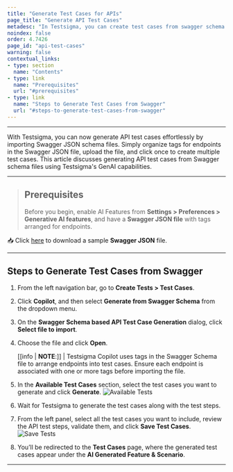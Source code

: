 ```yaml
---
title: "Generate Test Cases for APIs"
page_title: "Generate API Test Cases"
metadesc: "In Testsigma, you can create test cases from swagger schema files | Learn how to create API test cases from Swagger using GenAI capabilities"
noindex: false
order: 4.7426
page_id: "api-test-cases"
warning: false
contextual_links:
- type: section
  name: "Contents"
- type: link
  name: "Prerequisites"
  url: "#prerequisites"
- type: link
  name: "Steps to Generate Test Cases from Swagger"
  url: "#steps-to-generate-test-cases-from-swagger"
---
```


---

With Testsigma, you can now generate API test cases effortlessly by importing Swagger JSON schema files. Simply organize tags for endpoints in the Swagger JSON file, upload the file, and click once to create multiple test cases. This article discusses generating API test cases from Swagger schema files using Testsigma's GenAI capabilities.

---

> ## **Prerequisites**
> 
> Before you begin, enable AI Features from **Settings > Preferences > Generative AI features**, and have a **Swagger JSON file** with tags arranged for endpoints.


📥 Click [here](https://s3.amazonaws.com/static-docs.testsigma.com/new_images/projects/applications/Sample_Swagger_File.json) to download a sample **Swagger JSON** file.


---

## **Steps to Generate Test Cases from Swagger**

1. From the left navigation bar, go to **Create Tests > Test Cases**.

2. Click **Copilot**, and then select **Generate from Swagger Schema** from the dropdown menu.

3. On the **Swagger Schema based API Test Case Generation** dialog, click **Select file to import**. 

4. Choose the file and click **Open**.

   [[info | **NOTE**:]]
   | Testsigma Copilot uses tags in the Swagger Schema file to arrange endpoints into test cases. Ensure each endpoint is associated with one or more tags before importing the file.

5. In the **Available Test Cases** section, select the test cases you want to generate and click **Generate**.
   ![Available Tests](https://s3.amazonaws.com/static-docs.testsigma.com/new_images/projects/Atto_Testsigma/Available_Tests_API.png)

6. Wait for Testsigma to generate the test cases along with the test steps.

7. From the left panel, select all the test cases you want to include, review the API test steps, validate them, and click **Save Test Cases**.
   ![Save Tests](https://s3.amazonaws.com/static-docs.testsigma.com/new_images/projects/Atto_Testsigma/Save_API_Tests.png)

8. You’ll be redirected to the **Test Cases** page, where the generated test cases appear under the **AI Generated Feature & Scenario**.

---